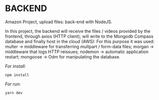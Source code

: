 # BACKEND 
Amazon Project, upload files: back-end with NodeJS.

In this project, the backend will receive the files / videos provided by the frontend, through axios (HTTP client); will write to the Mongodb Compass database and finally host in the cloud (AWS):
For this purpose it was used:
multer -> middleware for transferring multpart / form-data files;
morgan -> middleware that logs HTTP reissues;
nodemon -> automatic application restart;
mongoose -> Odm for manipulating the database.

*For install:*
    
    npm install

*For run:*

    yarn dev
